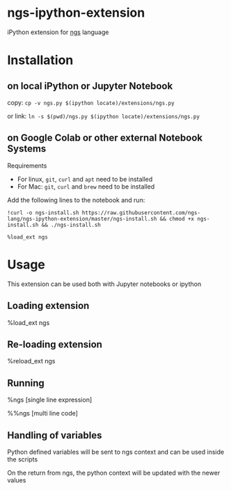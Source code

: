 # ngs-ipython-extension
iPython extension for [ngs](https://github.com/ngs-lang/ngs) language

# Installation
## on local iPython or Jupyter Notebook
copy: `cp -v ngs.py $(ipython locate)/extensions/ngs.py`

or link: `ln -s $(pwd)/ngs.py $(ipython locate)/extensions/ngs.py`


## on Google Colab or other external Notebook Systems
Requirements
* For linux, `git`, `curl` and `apt` need to be installed
* For Mac: `git`, `curl` and `brew` need to be installed


Add the following lines to the notebook and run:

`!curl -o ngs-install.sh https://raw.githubusercontent.com/ngs-lang/ngs-ipython-extension/master/ngs-install.sh && chmod +x ngs-install.sh && ./ngs-install.sh`

`%load_ext ngs`


# Usage
This extension can be used both with Jupyter notebooks or ipython

## Loading extension
%load_ext ngs

## Re-loading extension
%reload_ext ngs

## Running
%ngs [single line expression]

%%ngs [multi line code]

## Handling of variables
Python defined variables will be sent to ngs context and can be used inside the scripts

On the return from ngs, the python context will be updated with the newer values
